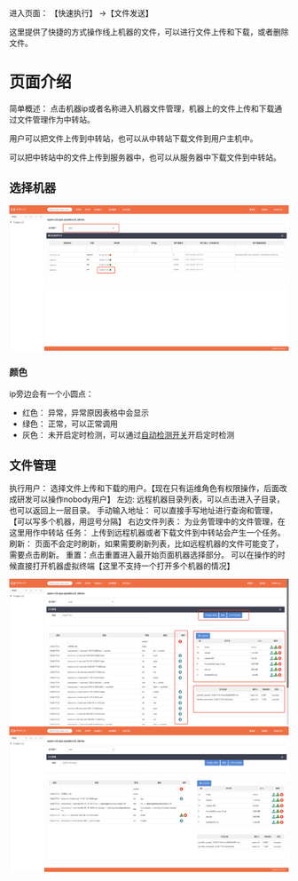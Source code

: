 进入页面： 【快速执行】 ->【文件发送】

这里提供了快捷的方式操作线上机器的文件，可以进行文件上传和下载，或者删除文件。


# 页面介绍

简单概述： 点击机器ip或者名称进入机器文件管理，机器上的文件上传和下载通过文件管理作为中转站。

用户可以把文件上传到中转站，也可以从中转站下载文件到用户主机中。

可以把中转站中的文件上传到服务器中，也可以从服务器中下载文件到中转站。

## 选择机器
![选择机器](/文件发送/images/选择机器.png)

### 颜色

ip旁边会有一个小圆点：

* 红色： 异常，异常原因表格中会显示
* 绿色： 正常，可以正常调用
* 灰色： 未开启定时检测，可以通过[自动检测开关](/TODO)开启定时检测

## 文件管理

执行用户： 选择文件上传和下载的用户。【现在只有运维角色有权限操作，后面改成研发可以操作nobody用户】
左边: 远程机器目录列表，可以点击进入子目录，也可以返回上一层目录。
手动输入地址： 可以直接手写地址进行查询和管理，【可以写多个机器，用逗号分隔】
右边文件列表： 为业务管理中的文件管理，在这里用作中转站
任务： 上传到远程机器或者下载文件到中转站会产生一个任务。
刷新： 页面不会定时刷新，如果需要刷新列表，比如远程机器的文件可能变了，需要点击刷新。
重置：点击重置进入最开始页面机器选择部分。
可以在操作的时候直接打开机器虚拟终端【这里不支持一个打开多个机器的情况】

![文件管理](/文件发送/images/文件管理.png)
![文件管理2](/文件发送/images/文件管理2.png)
